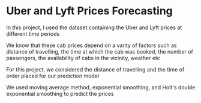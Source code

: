 # Uber and Lyft Prices Forecasting
In this project, I used the dataset containing the Uber and Lyft prices at different time periods

We know that these cab prices depend on a varity of factors such as distance of travelling, the time at which the cab was booked, the number of passengers, the availability of cabs in the vicinity, weather etc

For this project, we considered the distance of travelling and the time of order placed for our prediction model

We used moving average method, exponential smoothing, and Holt's double exponential smoothing to predict the prices
